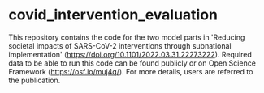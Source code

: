 # covid_intervention_evaluation

This repository contains the code for the two model parts in 'Reducing societal impacts of SARS-CoV-2 interventions through subnational implementation' (https://doi.org/10.1101/2022.03.31.22273222). Required data to be able to run this code can be found publicly or on Open Science Framework (https://osf.io/muj4q/). For more details, users are referred to the publication.
